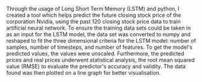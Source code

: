 Through the usage of Long Short Term Memory (LSTM) and python, I created a tool which helps predict the future closing stock price of the corporation Nvidia, using the past 120 closing stock price data to train artificial neural network.
To ensure the training data sets could be taken in as an input for the LSTM model, the data set was converted to numpy and reshaped to fit the three dimensional criteria for the LSTM model: number of samples, number of timesteps, and number of features.
To get the model's predicted values, the values were unscaled.
Furthermore, the predicted prices and real prices underwent statistical analysis, the root mean squared value (RMSE) to evaluate the predictor's accuracy and validity.
The data found was then plotted on a line graph for better visualisation.

